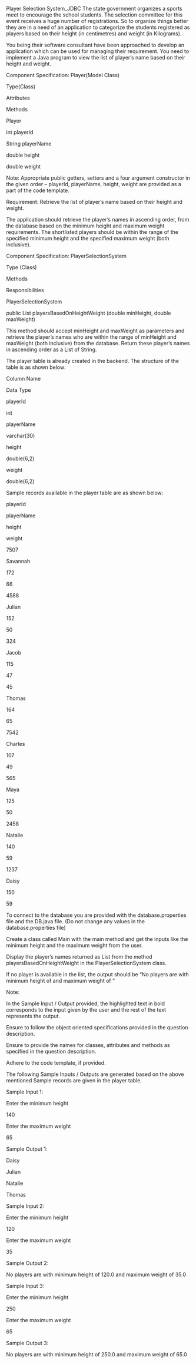 Player Selection System_JDBC
The state government organizes a sports meet to encourage the school students. The selection committee for this event receives a huge number of registrations. So to organize things better they are in a need of an application to categorize the students registered as players based on their height (in centimetres) and weight (in Kilograms).

You being their software consultant have been approached to develop an application which can be used for managing their requirement. You need to implement a Java program to view the list of player’s name based on their height and weight.

Component Specification: Player(Model Class)

Type(Class)

Attributes

Methods

Player

int playerId

String playerName

double height

double weight

Note: Appropriate public getters, setters and a four argument constructor in the given order – playerId, playerName, height, weight are provided as a part of the code template.

Requirement: Retrieve the list of player’s name based on their height and weight.

The application should retrieve the player’s names in ascending order, from the database based on the minimum height and maximum weight requirements. The shortlisted players should be within the range of the specified minimum height and the specified maximum weight (both inclusive).

Component Specification: PlayerSelectionSystem

Type (Class)

Methods

Responsibilities

PlayerSelectionSystem

public List<String> playersBasedOnHeightWeight (double minHeight, double maxWeight)

This method should accept minHeight and maxWeight as parameters and retrieve the player’s names who are within the range of minHeight and maxWeight (both inclusive) from the database. Return these player’s names in ascending order as a List of String.

The player table is already created in the backend. The structure of the table is as shown below:

Column Name

Data Type

playerId

int

playerName

varchar(30)

height

double(6,2)

weight

double(6,2)

Sample records available in the player table are as shown below:

playerId

playerName

height

weight

7507

Savannah

172

66

4588

Julian

152

50

324

Jacob

115

47

45

Thomas

164

65

7542

Charles

107

49

565

Maya

125

50

2458

Natalie

140

59

1237

Daisy

150

59

To connect to the database you are provided with the database.properties file and the DB.java file. (Do not change any values in the database.properties file)

Create a class called Main with the main method and get the inputs like the minimum height and the maximum weight from the user.

Display the player’s names returned as List<String> from the method playersBasedOnHeightWeight in the PlayerSelectionSystem class.

If no player is available in the list, the output should be “No players are with minimum height of <minHeight> and maximum weight of <maxWeight>”

Note:

In the Sample Input / Output provided, the highlighted text in bold corresponds to the input given by the user and the rest of the text represents the output.

Ensure to follow the object oriented specifications provided in the question description.

Ensure to provide the names for classes, attributes and methods as specified in the question description.

Adhere to the code template, if provided.

The following Sample Inputs / Outputs are generated based on the above mentioned Sample records are given in the player table.

Sample Input 1:

Enter the minimum height

140

Enter the maximum weight

65

Sample Output 1:

Daisy

Julian

Natalie

Thomas

Sample Input 2:

Enter the minimum height

120

Enter the maximum weight

35

Sample Output 2:

No players are with minimum height of 120.0 and maximum weight of 35.0

Sample Input 3:

Enter the minimum height

250

Enter the maximum weight

65

Sample Output 3:

No players are with minimum height of 250.0 and maximum weight of 65.0
